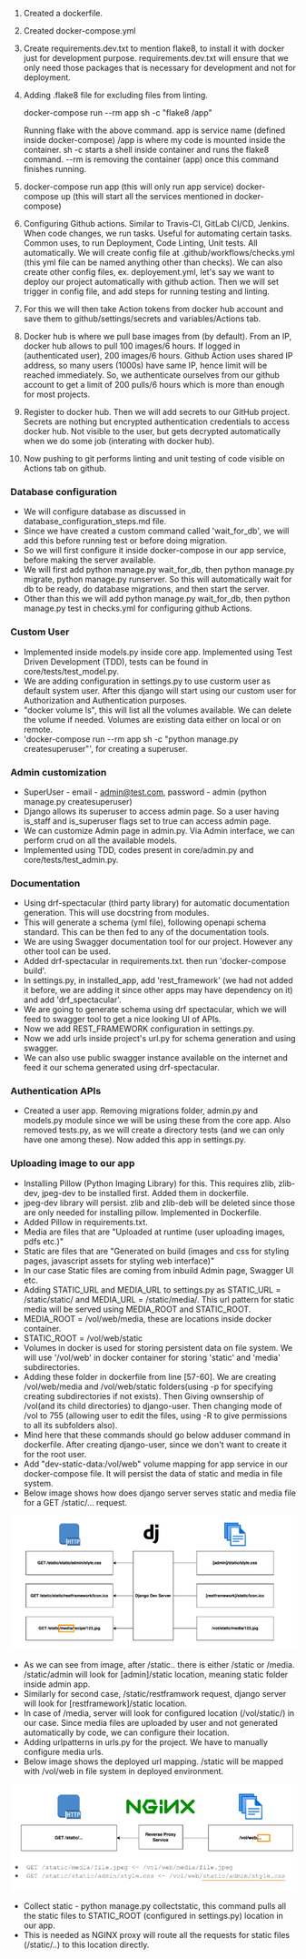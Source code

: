 1. Created a dockerfile.
2. Created docker-compose.yml
3. Create requirements.dev.txt to mention flake8, to install it with docker just for development purpose.
   requirements.dev.txt will ensure that we only need those packages that is necessary for development and not for deployment.
4. Adding .flake8 file for excluding files from linting.

   docker-compose run --rm app sh -c "flake8 /app"

   Running flake with the above command. app is service name (defined inside docker-compose)
   /app is where my code is mounted inside the container. sh -c starts a shell inside container and runs
   the flake8 command. --rm is removing the container (app) once this command finishes running.
5. docker-compose run app (this will only run app service)
   docker-compose up (this will start all the services mentioned in docker-compose)
6. Configuring Github actions. Similar to Travis-CI, GitLab CI/CD, Jenkins. When code changes, we run tasks.
   Useful for automating certain tasks. Common uses, to run Deployment, Code Linting, Unit tests. All automatically.
   We will create config file at .github/workflows/checks.yml (this yml file can be named anything other than checks).
   We can also create other config files, ex. deployement.yml, let's say we want to deploy our project automatically with github action.
   Then we will set trigger in config file, and add steps for running testing and linting.
7. For this we will then take Action tokens from docker hub account and save them to github/settings/secrets and variables/Actions tab.
8. Docker hub is where we pull base images from (by default).
   From an IP, docker hub allows to pull 100 images/6 hours. If logged in (authenticated user), 200 images/6 hours.
   Github Action uses shared IP address, so many users (1000s) have same IP, hence limit will be reached immediately.
   So, we authenticate ourselves from our github account to get a limit of 200 pulls/6 hours which is more than enough for most projects.
9. Register to docker hub. Then we will add secrets to our GitHub project.
   Secrets are nothing but encrypted authentication credentials to access docker hub.
   Not visible to the user, but gets decrypted automatically when we do some job (interating with docker hub).
10. Now pushing to git performs linting and unit testing of code visible on Actions tab on github.

### Database configuration

- We will configure database as discussed in database_configuration_steps.md file.
- Since we have created a custom command called 'wait_for_db', we will add this before running test or before doing migration.
- So we will first configure it inside docker-compose in our app service, before making the server available.
- We will first add python manage.py wait_for_db, then python manage.py migrate, python manage.py runserver. So this will automatically wait for db to be ready, do database migrations, and then start the server.
- Other than this we will add python manage.py wait_for_db, then python manage.py test in checks.yml for configuring github Actions.

### Custom User

- Implemented inside models.py inside core app. Implemented using Test Driven Development (TDD), tests can be found in core/tests/test_model.py.
- We are adding configuration in settings.py to use custorm user as default system user. After this django will start using our custom user for Authorization and Authentication purposes.
- "docker volume ls", this will list all the volumes available. We can delete the volume if needed. Volumes are existing data either on local or on remote.
- 'docker-compose run --rm app sh -c "python manage.py createsuperuser"', for creating a superuser.

### Admin customization

- SuperUser - email - admin@test.com, password - admin (python manage.py createsuperuser)
- Django allows its superuser to access admin page. So a user having is_staff and is_superuser flags set to true can access admin page.
- We can customize Admin page in admin.py. Via Admin interface, we can perform crud on all the available models.
- Implemented using TDD, codes present in core/admin.py and core/tests/test_admin.py.

### Documentation

- Using drf-spectacular (third party library) for automatic documentation generation. This will use docstring from modules.
- This will generate a schema (yml file), following openapi schema standard. This can be then fed to any of the documentation tools.
- We are using Swagger documentation tool for our project. However any other tool can be used.
- Added drf-spectacular in requirements.txt. then run 'docker-compose build'.
- In settings.py, in installed_app, add 'rest_framework' (we had not added it before, we are adding it since other apps may have dependency on it) and add 'drf_spectacular'.
- We are going to generate schema using drf spectacular, which we will feed to swagger tool to get a nice looking UI of APIs.
- Now we add REST_FRAMEWORK configuration in settings.py.
- Now we add urls inside project's url.py for schema generation and using swagger.
- We can also use public swagger instance available on the internet and feed it our schema generated using drf-spectacular.

### Authentication APIs

- Created a user app. Removing migrations folder, admin.py and models.py module since we will be using these from the core app. Also removed tests.py, as we will create a directory tests (and we can only have one among these). Now added this app in settings.py.

### Uploading image to our app

- Installing Pillow (Python Imaging Library) for this. This requires zlib, zlib-dev, jpeg-dev to be installed first. Added them in dockerfile.
- jpeg-dev library will persist. zlib and zlib-deb will be deleted since those are only needed for installing pillow. Implemented in Dockerfile.
- Added Pillow in requirements.txt.
- Media are files that are "Uploaded at runtime (user uploading images, pdfs etc.)"
- Static are files that are "Generated on build (images and css for styling pages, javascript assets for styling web interface)"
- In our case Static files are coming from inbuild Admin page, Swagger UI etc.
- Adding STATIC_URL and MEDIA_URL to settings.py as STATIC_URL = /static/static/ and MEDIA_URL = /static/media/. This url pattern for static media will be served using MEDIA_ROOT and STATIC_ROOT.
- MEDIA_ROOT = /vol/web/media, these are locations inside docker container.
- STATIC_ROOT = /vol/web/static
- Volumes in docker is used for storing persistent data on file system. We will use '/vol/web' in docker container for storing 'static' and 'media' subdirectories.
- Adding these folder in dockerfile from line [57-60]. We are creating /vol/web/media and /vol/web/static folders(using -p for specifying creating subdirectories if not exists). Then Giving ownsership of /vol(and its child directories) to django-user. Then changing mode of /vol to 755 (allowing user to edit the files, using -R to give permissions to all its subfolders also).
- Mind here that these commands should go below adduser command in dockerfile. After creating django-user, since we don't want to create it for the root user.
- Add "dev-static-data:/vol/web" volume mapping for app service in our docker-compose file. It will persist the data of static and media in file system.
- Below image shows how does django server serves static and media file for a GET /static/... request.

![1713344806627](image/steps_involved_in_configuration/1713344806627.png)

- As we can see from image, after /static.. there is either /static or /media. /static/admin will look for [admin]/static location, meaning static folder inside admin app.
- Similarly for second case, /static/restframwork request, django server will look for [restframework]/static location.
- In case of /media, server will look for configured location (/vol/static/) in our case. Since media files are uploaded by user and not generated automatically by code, we can configure their location.
- Adding urlpatterns in urls.py for the project. We have to manually configure media urls.
- Below image shows the deployed url mapping. /static will be mapped with /vol/web in file system in deployed environment.

![1713346463770](image/steps_involved_in_configuration/1713346463770.png)

- Collect static - python manage.py collectstatic, this command pulls all the static files to STATIC_ROOT (configured in settings.py) location in our app.
- This is needed as NGINX proxy will route all the requests for static files (/static/..) to this location directly.
